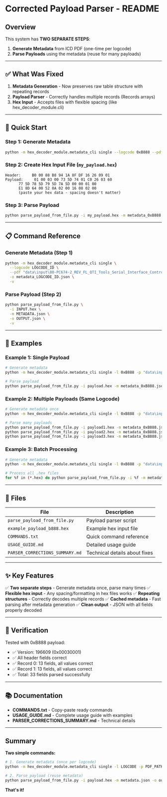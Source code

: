 # Corrected Payload Parser - README

## Overview

This system has **TWO SEPARATE STEPS**:

1. **Generate Metadata** from ICD PDF (one-time per logcode)
2. **Parse Payloads** using the metadata (reuse for many payloads)

---

## ✅ What Was Fixed

1. **Metadata Generation** - Now preserves raw table structure with repeating records
2. **Payload Parser** - Correctly handles multiple records (Records arrays)
3. **Hex Input** - Accepts files with flexible spacing (like hex_decoder_module.cli)

---

## 🚀 Quick Start

### Step 1: Generate Metadata

```bash
python -m hex_decoder_module.metadata_cli single --logcode 0xB888 --pdf "data\input\80-PC674-2_REV_FL_QTI_Tools_Serial_Interface_Control_Document_for_NR5G_Document.pdf" -o metadata_0xB888.json -v
```

### Step 2: Create Hex Input File (`my_payload.hex`)

```
Header:     B0 00 88 B8 94 1A 8F DF 16 26 09 01
Payload:     01 00 03 00 73 5D 74 01 C0 26 03 60
      77 5D 78 5D 79 5D 7A 5D 00 00 01 00
      E1 8D 64 00 52 0A 02 00 16 08 02 00
      (paste your hex data - spacing doesn't matter)
```

### Step 3: Parse Payload

```bash
python parse_payload_from_file.py -i my_payload.hex -m metadata_0xB888.json -o output.json -v
```

---

## 📋 Command Reference

### Generate Metadata (Step 1)

```bash
python -m hex_decoder_module.metadata_cli single \
  --logcode LOGCODE_ID \
  --pdf "data\input\80-PC674-2_REV_FL_QTI_Tools_Serial_Interface_Control_Document_for_NR5G_Document.pdf" \
  -o metadata_LOGCODE_ID.json \
  -v
```

### Parse Payload (Step 2)

```bash
python parse_payload_from_file.py \
  -i INPUT.hex \
  -m METADATA.json \
  -o OUTPUT.json \
  -v
```

---

## 📝 Examples

### Example 1: Single Payload

```bash
# Generate metadata
python -m hex_decoder_module.metadata_cli single -l 0xB888 -p "data\input\80-PC674-2_REV_FL_QTI_Tools_Serial_Interface_Control_Document_for_NR5G_Document.pdf" -o metadata_0xB888.json -v

# Parse payload
python parse_payload_from_file.py -i payload.hex -m metadata_0xB888.json -o output.json -v
```

### Example 2: Multiple Payloads (Same Logcode)

```bash
# Generate metadata once
python -m hex_decoder_module.metadata_cli single -l 0xB888 -p "data\input\80-PC674-2_REV_FL_QTI_Tools_Serial_Interface_Control_Document_for_NR5G_Document.pdf" -o metadata_0xB888.json -v

# Parse many payloads
python parse_payload_from_file.py -i payload1.hex -m metadata_0xB888.json -o output1.json -v
python parse_payload_from_file.py -i payload2.hex -m metadata_0xB888.json -o output2.json -v
python parse_payload_from_file.py -i payload3.hex -m metadata_0xB888.json -o output3.json -v
```

### Example 3: Batch Processing

```bash
# Generate metadata
python -m hex_decoder_module.metadata_cli single -l 0xB888 -p "data\input\80-PC674-2_REV_FL_QTI_Tools_Serial_Interface_Control_Document_for_NR5G_Document.pdf" -o metadata_0xB888.json -v

# Process all .hex files
for %f in (*.hex) do python parse_payload_from_file.py -i %f -m metadata_0xB888.json -o parsed_%f.json
```

---

## 📂 Files

| File | Description |
|------|-------------|
| `parse_payload_from_file.py` | Payload parser script |
| `example_payload_b888.hex` | Example hex input file |
| `COMMANDS.txt` | Quick command reference |
| `USAGE_GUIDE.md` | Detailed usage guide |
| `PARSER_CORRECTIONS_SUMMARY.md` | Technical details about fixes |

---

## ✨ Key Features

✅ **Two separate steps** - Generate metadata once, parse many times
✅ **Flexible hex input** - Any spacing/formatting in hex files works
✅ **Repeating structures** - Correctly decodes multiple records
✅ **Cached metadata** - Fast parsing after metadata generation
✅ **Clean output** - JSON with all fields properly decoded

---

## 🎯 Verification

Tested with 0xB888 payload:
- ✅ Version: 196609 (0x00030001)
- ✅ All header fields correct
- ✅ Record 0: 13 fields, all values correct
- ✅ Record 1: 13 fields, all values correct
- ✅ Total: 33 fields parsed successfully

---

## 📚 Documentation

- **COMMANDS.txt** - Copy-paste ready commands
- **USAGE_GUIDE.md** - Complete usage guide with examples
- **PARSER_CORRECTIONS_SUMMARY.md** - Technical details

---

## Summary

**Two simple commands:**

```bash
# 1. Generate metadata (once per logcode)
python -m hex_decoder_module.metadata_cli single -l LOGCODE -p PDF_PATH -o metadata.json -v

# 2. Parse payload (reuse metadata)
python parse_payload_from_file.py -i payload.hex -m metadata.json -o output.json -v
```

**That's it!**
